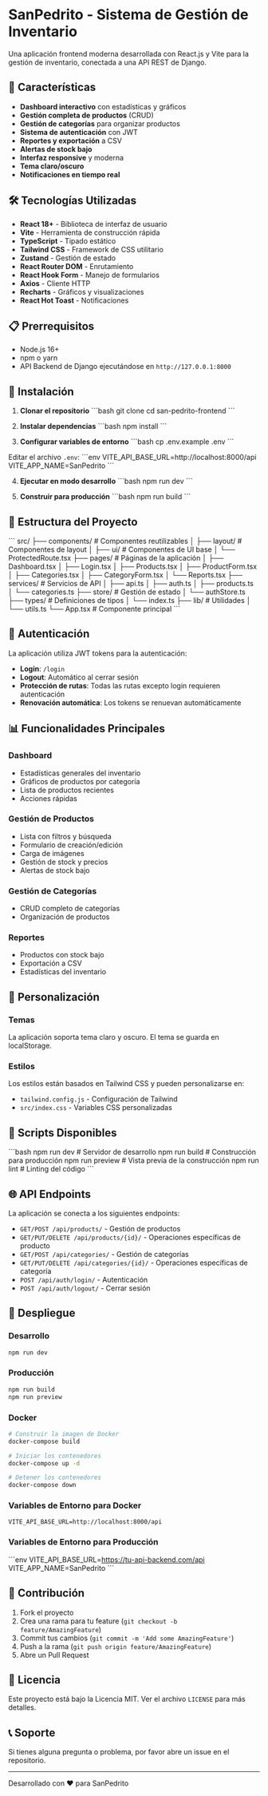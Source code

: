 # SanPedrito - Sistema de Gestión de Inventario

Una aplicación frontend moderna desarrollada con React.js y Vite para la gestión de inventario, conectada a una API REST de Django.

## 🚀 Características

- **Dashboard interactivo** con estadísticas y gráficos
- **Gestión completa de productos** (CRUD)
- **Gestión de categorías** para organizar productos
- **Sistema de autenticación** con JWT
- **Reportes y exportación** a CSV
- **Alertas de stock bajo**
- **Interfaz responsive** y moderna
- **Tema claro/oscuro**
- **Notificaciones en tiempo real**

## 🛠️ Tecnologías Utilizadas

- **React 18+** - Biblioteca de interfaz de usuario
- **Vite** - Herramienta de construcción rápida
- **TypeScript** - Tipado estático
- **Tailwind CSS** - Framework de CSS utilitario
- **Zustand** - Gestión de estado
- **React Router DOM** - Enrutamiento
- **React Hook Form** - Manejo de formularios
- **Axios** - Cliente HTTP
- **Recharts** - Gráficos y visualizaciones
- **React Hot Toast** - Notificaciones

## 📋 Prerrequisitos

- Node.js 16+ 
- npm o yarn
- API Backend de Django ejecutándose en `http://127.0.0.1:8000`

## 🔧 Instalación

1. **Clonar el repositorio**
\`\`\`bash
git clone <repository-url>
cd san-pedrito-frontend
\`\`\`

2. **Instalar dependencias**
\`\`\`bash
npm install
\`\`\`

3. **Configurar variables de entorno**
\`\`\`bash
cp .env.example .env
\`\`\`

Editar el archivo `.env`:
\`\`\`env
VITE_API_BASE_URL=http://localhost:8000/api
VITE_APP_NAME=SanPedrito
\`\`\`

4. **Ejecutar en modo desarrollo**
\`\`\`bash
npm run dev
\`\`\`

5. **Construir para producción**
\`\`\`bash
npm run build
\`\`\`

## 📁 Estructura del Proyecto

\`\`\`
src/
├── components/          # Componentes reutilizables
│   ├── layout/         # Componentes de layout
│   ├── ui/             # Componentes de UI base
│   └── ProtectedRoute.tsx
├── pages/              # Páginas de la aplicación
│   ├── Dashboard.tsx
│   ├── Login.tsx
│   ├── Products.tsx
│   ├── ProductForm.tsx
│   ├── Categories.tsx
│   ├── CategoryForm.tsx
│   └── Reports.tsx
├── services/           # Servicios de API
│   ├── api.ts
│   ├── auth.ts
│   ├── products.ts
│   └── categories.ts
├── store/              # Gestión de estado
│   └── authStore.ts
├── types/              # Definiciones de tipos
│   └── index.ts
├── lib/                # Utilidades
│   └── utils.ts
└── App.tsx             # Componente principal
\`\`\`

## 🔐 Autenticación

La aplicación utiliza JWT tokens para la autenticación:

- **Login**: `/login`
- **Logout**: Automático al cerrar sesión
- **Protección de rutas**: Todas las rutas excepto login requieren autenticación
- **Renovación automática**: Los tokens se renuevan automáticamente

## 📊 Funcionalidades Principales

### Dashboard
- Estadísticas generales del inventario
- Gráficos de productos por categoría
- Lista de productos recientes
- Acciones rápidas

### Gestión de Productos
- Lista con filtros y búsqueda
- Formulario de creación/edición
- Carga de imágenes
- Gestión de stock y precios
- Alertas de stock bajo

### Gestión de Categorías
- CRUD completo de categorías
- Organización de productos

### Reportes
- Productos con stock bajo
- Exportación a CSV
- Estadísticas del inventario

## 🎨 Personalización

### Temas
La aplicación soporta tema claro y oscuro. El tema se guarda en localStorage.

### Estilos
Los estilos están basados en Tailwind CSS y pueden personalizarse en:
- `tailwind.config.js` - Configuración de Tailwind
- `src/index.css` - Variables CSS personalizadas

## 🔧 Scripts Disponibles

\`\`\`bash
npm run dev          # Servidor de desarrollo
npm run build        # Construcción para producción
npm run preview      # Vista previa de la construcción
npm run lint         # Linting del código
\`\`\`

## 🌐 API Endpoints

La aplicación se conecta a los siguientes endpoints:

- `GET/POST /api/products/` - Gestión de productos
- `GET/PUT/DELETE /api/products/{id}/` - Operaciones específicas de producto
- `GET/POST /api/categories/` - Gestión de categorías
- `GET/PUT/DELETE /api/categories/{id}/` - Operaciones específicas de categoría
- `POST /api/auth/login/` - Autenticación
- `POST /api/auth/logout/` - Cerrar sesión

## 🚀 Despliegue

### Desarrollo
```bash
npm run dev
```

### Producción
```bash
npm run build
npm run preview
```

### Docker
```bash
# Construir la imagen de Docker
docker-compose build

# Iniciar los contenedores
docker-compose up -d

# Detener los contenedores
docker-compose down
```

### Variables de Entorno para Docker
```env
VITE_API_BASE_URL=http://localhost:8000/api
```

### Variables de Entorno para Producción
\`\`\`env
VITE_API_BASE_URL=https://tu-api-backend.com/api
VITE_APP_NAME=SanPedrito
\`\`\`

## 🤝 Contribución

1. Fork el proyecto
2. Crea una rama para tu feature (`git checkout -b feature/AmazingFeature`)
3. Commit tus cambios (`git commit -m 'Add some AmazingFeature'`)
4. Push a la rama (`git push origin feature/AmazingFeature`)
5. Abre un Pull Request

## 📝 Licencia

Este proyecto está bajo la Licencia MIT. Ver el archivo `LICENSE` para más detalles.

## 📞 Soporte

Si tienes alguna pregunta o problema, por favor abre un issue en el repositorio.

---

Desarrollado con ❤️ para SanPedrito

